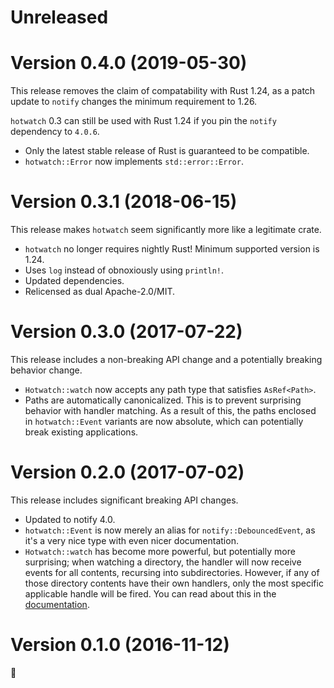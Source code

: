# Unreleased

# Version 0.4.0 (2019-05-30)

This release removes the claim of compatability with Rust 1.24, as a patch update to `notify` changes the minimum requirement to 1.26.

`hotwatch` 0.3 can still be used with Rust 1.24 if you pin the `notify` dependency to `4.0.6`.

- Only the latest stable release of Rust is guaranteed to be compatible.
- `hotwatch::Error` now implements `std::error::Error`.

# Version 0.3.1 (2018-06-15)

This release makes `hotwatch` seem significantly more like a legitimate crate.

- `hotwatch` no longer requires nightly Rust! Minimum supported version is 1.24.
- Uses `log` instead of obnoxiously using `println!`.
- Updated dependencies.
- Relicensed as dual Apache-2.0/MIT.

# Version 0.3.0 (2017-07-22)

This release includes a non-breaking API change and a potentially breaking behavior change.

- `Hotwatch::watch` now accepts any path type that satisfies `AsRef<Path>`.
- Paths are automatically canonicalized. This is to prevent surprising behavior with handler matching. As a result of this, the paths enclosed in `hotwatch::Event` variants are now absolute, which can potentially break existing applications.

# Version 0.2.0 (2017-07-02)

This release includes significant breaking API changes.

- Updated to notify 4.0.
- `hotwatch::Event` is now merely an alias for `notify::DebouncedEvent`, as it's a very nice type with even nicer documentation.
- `Hotwatch::watch` has become more powerful, but potentially more surprising; when watching a directory, the handler will now receive events for all contents, recursing into subdirectories. However, if any of those directory contents have their own handlers, only the most specific applicable handle will be fired. You can read about this in the [documentation](https://francesca64.github.io/hotwatch/docs/hotwatch/struct.Hotwatch.html#method.watch).

# Version 0.1.0 (2016-11-12)

🍾
